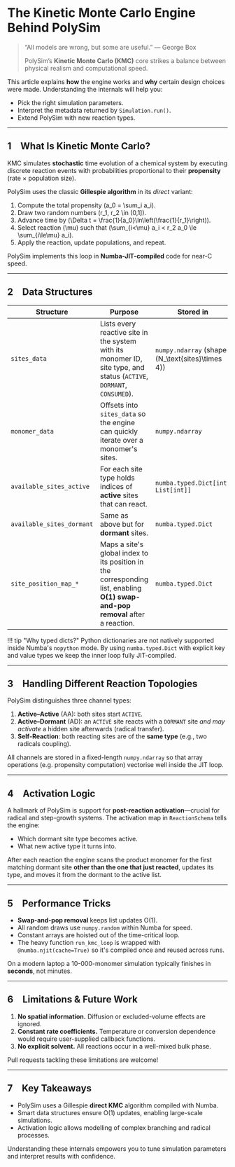 # The Kinetic Monte Carlo Engine Behind PolySim

> “All models are wrong, but some are useful.” — George Box
>
> PolySim’s **Kinetic Monte Carlo (KMC)** core strikes a balance between physical realism and computational speed.

This article explains **how** the engine works and **why** certain design choices were made.  Understanding the internals will help you:

*   Pick the right simulation parameters.
*   Interpret the metadata returned by `Simulation.run()`.
*   Extend PolySim with new reaction types.

---

## 1 What Is Kinetic Monte Carlo?

KMC simulates **stochastic** time evolution of a chemical system by executing discrete reaction events with probabilities proportional to their **propensity** (rate × population size).

PolySim uses the classic **Gillespie algorithm** in its *direct* variant:

1.  Compute the total propensity \(a_0 = \sum_i a_i\).
2.  Draw two random numbers \(r_1, r_2 \in (0,1]\).
3.  Advance time by \(\Delta t = \frac{1}{a_0}\ln\left(\frac{1}{r_1}\right)\).
4.  Select reaction \(\mu\) such that \(\sum_{i<\mu} a_i < r_2 a_0 \le \sum_{i\le\mu} a_i\).
5.  Apply the reaction, update populations, and repeat.

PolySim implements this loop in **Numba-JIT-compiled** code for near-C speed.

---

## 2 Data Structures

| Structure | Purpose | Stored in |
|-----------|---------|-----------|
| `sites_data` | Lists every reactive site in the system with its monomer ID, site type, and status (`ACTIVE`, `DORMANT`, `CONSUMED`). | `numpy.ndarray` (shape \(N_\text{sites}\times 4\)) |
| `monomer_data` | Offsets into `sites_data` so the engine can quickly iterate over a monomer's sites. | `numpy.ndarray` |
| `available_sites_active` | For each site type holds indices of **active** sites that can react. | `numba.typed.Dict[int, List[int]]` |
| `available_sites_dormant` | Same as above but for **dormant** sites. | `numba.typed.Dict` |
| `site_position_map_*` | Maps a site's global index to its position in the corresponding list, enabling **O(1) swap-and-pop removal** after a reaction. | `numba.typed.Dict` |

!!! tip "Why typed dicts?"
    Python dictionaries are not natively supported inside Numba's `nopython` mode.  By using `numba.typed.Dict` with explicit key and value types we keep the inner loop fully JIT-compiled.

---

## 3 Handling Different Reaction Topologies

PolySim distinguishes three channel types:

1.  **Active–Active** (AA): both sites start `ACTIVE`.
2.  **Active–Dormant** (AD): an `ACTIVE` site reacts with a `DORMANT` site *and may activate* a hidden site afterwards (radical transfer).
3.  **Self-Reaction**: both reacting sites are of the **same type** (e.g., two radicals coupling).

All channels are stored in a fixed-length `numpy.ndarray` so that array operations (e.g.
propensity computation) vectorise well inside the JIT loop.

---

## 4 Activation Logic

A hallmark of PolySim is support for **post-reaction activation**—crucial for radical and step-growth systems.  The activation map in `ReactionSchema` tells the engine:

*   Which dormant site type becomes active.
*   What new active type it turns into.

After each reaction the engine scans the product monomer for the first matching dormant site **other than the one that just reacted**, updates its type, and moves it from the dormant to the active list.

---

## 5 Performance Tricks

*   **Swap-and-pop removal** keeps list updates O(1).
*   All random draws use `numpy.random` within Numba for speed.
*   Constant arrays are hoisted out of the time-critical loop.
*   The heavy function `run_kmc_loop` is wrapped with `@numba.njit(cache=True)` so it's compiled once and reused across runs.

On a modern laptop a 10-000-monomer simulation typically finishes in **seconds**, not minutes.

---

## 6 Limitations & Future Work

1.  **No spatial information.**  Diffusion or excluded-volume effects are ignored.
2.  **Constant rate coefficients.**  Temperature or conversion dependence would require user-supplied callback functions.
3.  **No explicit solvent.**  All reactions occur in a well-mixed bulk phase.

Pull requests tackling these limitations are welcome!

---

## 7 Key Takeaways

*   PolySim uses a Gillespie **direct KMC** algorithm compiled with Numba.
*   Smart data structures ensure O(1) updates, enabling large-scale simulations.
*   Activation logic allows modelling of complex branching and radical processes.

Understanding these internals empowers you to tune simulation parameters and interpret results with confidence.
